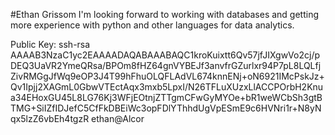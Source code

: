 

#Ethan Grissom
I'm looking forward to working with databases and getting more experience with python and other languages for data analytics.

Public Key: 
ssh-rsa AAAAB3NzaC1yc2EAAAADAQABAAABAQC1kroKuixtt6Qv57jfJIXgwVo2cj/pDEQ3UaVR2YmeQRsa/BPOm8fHZ64gnVYBEJf3anvfrGZurlxr94P7pL8LQLfjZivRMGgJfWq9eOP3J4T99hFhuOLQFLAdVL674knnENj+oN6921IMcPskJz+Qv1Ipjj2XAGmL0GbwVTEctAqx3mxb5LpxI/N26TFLuXUzxLlACCPOrbH2Knua34EHoxGU45L8LG76Kj3WFjEOtnjZTTgmCFwGyMYOe+bR1weWCbSh3gtBTMG+SiIZfIDJefC5CfFkDBEiWc3opFDlYThhdUgVpESmE9c6HVNri1r+N8yNqx5lzZ6vbEh4tgzR ethan@Alcor

